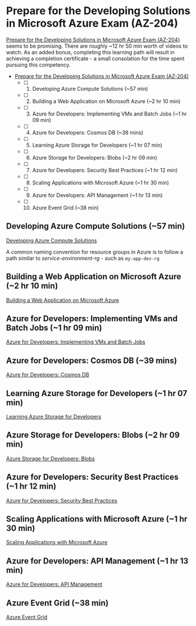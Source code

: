# Prepare for the Developing Solutions in Microsoft Azure Exam (AZ-204)

[Prepare for the Developing Solutions in Microsoft Azure Exam (AZ-204)](https://www.linkedin.com/learning/paths/prepare-for-the-developing-solutions-in-microsoft-azure-exam-az-204) seems to be promising. There are roughly ~12 hr 50 min worth of videos to watch. As an added bonus, completing this learning path will result in achieving a completion certificate - a small consolation for the time spent pursuing this competency.

- [Prepare for the Developing Solutions in Microsoft Azure Exam (AZ-204)](https://www.linkedin.com/learning/paths/prepare-for-the-developing-solutions-in-microsoft-azure-exam-az-204)
  - [ ] 1.  Developing Azure Compute Solutions (~57 min)
  - [ ] 2.  Building a Web Application on Microsoft Azure (~2 hr 10 min)
  - [ ] 3.  Azure for Developers: Implementing VMs and Batch Jobs (~1 hr 09 min)
  - [ ] 4.  Azure for Developers: Cosmos DB (~39 mins)
  - [ ] 5.  Learning Azure Storage for Developers (~1 hr 07 min)
  - [ ] 6.  Azure Storage for Developers: Blobs (~2 hr 09 min)
  - [ ] 7.  Azure for Developers: Security Best Practices (~1 hr 12 min)
  - [ ] 8.  Scaling Applications with Microsoft Azure (~1 hr 30 min)
  - [ ] 9.  Azure for Developers: API Management (~1 hr 13 min)
  - [ ] 10. Azure Event Grid (~38 min)

## Developing Azure Compute Solutions (~57 min)

[Developing Azure Compute Solutions](https://www.linkedin.com/learning/developing-azure-compute-solutions?pathUrn=urn%3Ali%3AlyndaLearningPath%3A5e7bd475498ee0b17c5be0a4)

A common naming convention for resource groups in Azure is to follow a path similar to _service-environment-rg_ - such as `my-app-dev-rg`

## Building a Web Application on Microsoft Azure (~2 hr 10 min)

[Building a Web Application on Microsoft Azure](https://www.linkedin.com/learning/building-a-web-application-on-microsoft-azure?pathUrn=urn%3Ali%3AlyndaLearningPath%3A5e7bd475498ee0b17c5be0a4)

## Azure for Developers: Implementing VMs and Batch Jobs (~1 hr 09 min)

[Azure for Developers: Implementing VMs and Batch Jobs](https://www.linkedin.com/learning/azure-for-developers-implementing-vms-and-batch-jobs?pathUrn=urn%3Ali%3AlyndaLearningPath%3A5e7bd475498ee0b17c5be0a4)

## Azure for Developers: Cosmos DB (~39 mins)

[Azure for Developers: Cosmos DB](https://www.linkedin.com/learning/azure-for-developers-cosmos-db?pathUrn=urn%3Ali%3AlyndaLearningPath%3A5e7bd475498ee0b17c5be0a4)

## Learning Azure Storage for Developers (~1 hr 07 min)

[Learning Azure Storage for Developers](https://www.linkedin.com/learning/learning-azure-storage-for-developers?pathUrn=urn%3Ali%3AlyndaLearningPath%3A5e7bd475498ee0b17c5be0a4)

## Azure Storage for Developers: Blobs (~2 hr 09 min)

[Azure Storage for Developers: Blobs](https://www.linkedin.com/learning/azure-storage-for-developers-blobs?pathUrn=urn%3Ali%3AlyndaLearningPath%3A5e7bd475498ee0b17c5be0a4)

## Azure for Developers: Security Best Practices (~1 hr 12 min)

[Azure for Developers: Security Best Practices](https://www.linkedin.com/learning/azure-for-developers-security-best-practices?pathUrn=urn%3Ali%3AlyndaLearningPath%3A5e7bd475498ee0b17c5be0a4)

## Scaling Applications with Microsoft Azure (~1 hr 30 min)

[Scaling Applications with Microsoft Azure](https://www.linkedin.com/learning/scaling-applications-with-microsoft-azure?pathUrn=urn%3Ali%3AlyndaLearningPath%3A5e7bd475498ee0b17c5be0a4)

## Azure for Developers: API Management (~1 hr 13 min)

[Azure for Developers: API Management](https://www.linkedin.com/learning/azure-for-developers-api-management?pathUrn=urn%3Ali%3AlyndaLearningPath%3A5e7bd475498ee0b17c5be0a4)

## Azure Event Grid (~38 min)

[Azure Event Grid](https://www.linkedin.com/learning/azure-event-grid?pathUrn=urn%3Ali%3AlyndaLearningPath%3A5e7bd475498ee0b17c5be0a4)
